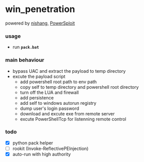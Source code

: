 # win_penetration

powered by [nishang](https://github.com/samratashok/nishang), [PowerSploit](https://github.com/mattifestation/PowerSploit)

### usage  
- run **`pack.bat`**

### main behaviour
- bypass UAC and extract the payload to temp directory
- excute the payload script
    - add powershell root path to env path
	- copy self to temp directory and powershell root directory
    - turn off the LUA and firewall
	- add persistence
	- add self to windows autorun registry
	- dump user's login password
	- download and excute exe from remote server
	- excute PowerShellTcp for listenning remote control
	

### todo
- [x] python pack helper
- [ ] rookit (Invoke-ReflectivePEInjection)
- [x] auto-run with high authority
